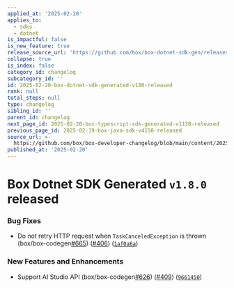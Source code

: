 ```yaml
---
applied_at: '2025-02-20'
applies_to:
  - sdks
  - dotnet
is_impactful: false
is_new_feature: true
release_source_url: 'https://github.com/box/box-dotnet-sdk-gen/releases/tag/v1.8.0'
collapse: true
is_index: false
category_id: changelog
subcategory_id: ''
id: 2025-02-20-box-dotnet-sdk-generated-v180-released
rank: null
total_steps: null
type: changelog
sibling_id: ''
parent_id: changelog
next_page_id: 2025-02-20-box-typescript-sdk-generated-v1130-released
previous_page_id: 2025-02-19-box-java-sdk-v4150-released
source_url: >-
  https://github.com/box/box-developer-changelog/blob/main/content/2025/02-20-box-dotnet-sdk-generated-v180-released.md
published_at: '2025-02-20'
---
```

# Box Dotnet SDK Generated `v1.8.0` released

### Bug Fixes

* Do not retry HTTP request when `TaskCanceledException` is thrown (box/box-codegen[#665][1]) ([#406][2]) ([`1af0a6a`][3])

### New Features and Enhancements

* Support AI Studio API (box/box-codegen[#626][4]) ([#409][5]) ([`9661450`][6])

[1]: https://github.com/box/box-dotnet-sdk-gen/issues/665

[2]: https://github.com/box/box-dotnet-sdk-gen/issues/406

[3]: https://github.com/box/box-dotnet-sdk-gen/commit/1af0a6aaf5f1e80f092ce506abe1cc01bf110bb8

[4]: https://github.com/box/box-dotnet-sdk-gen/issues/626

[5]: https://github.com/box/box-dotnet-sdk-gen/issues/409

[6]: https://github.com/box/box-dotnet-sdk-gen/commit/966145021d4a1dd450cd199cc9ed3e9457f5a141